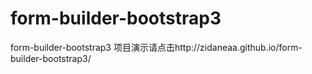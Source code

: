# form-builder-bootstrap3
form-builder-bootstrap3
项目演示请点击http://zidaneaa.github.io/form-builder-bootstrap3/
